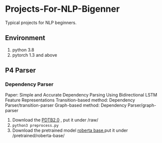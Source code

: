 # Projects-For-NLP-Bigenner

Typical projects for NLP beginners.

## Environment
1. python 3.8
2. pytorch 1.3 and above

## P4 Parser
### Dependency Parser 
   
   Paper: Simple and Accurate Dependency Parsing Using Bidirectional LSTM Feature Representations
   Transition-based method: Dependency Parser/transition-parser
   Graph-based method: Dependency Parser/graph-parser
   1. Download the [PDTB2.0](https://github.com/cgpotts/pdtb2) , put it under /raw/
   2. `python3 preprocess.py`
   3. Download the pretrained model [roberta base](https://huggingface.co/roberta-base/tree/main),put it under /pretrained/roberta-base/
